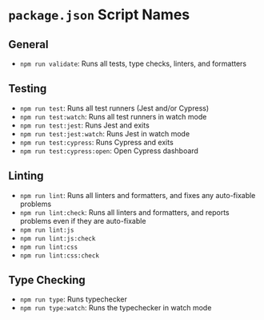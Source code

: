 # `package.json` Script Names

## General

- `npm run validate`: Runs all tests, type checks, linters, and formatters

## Testing

- `npm run test`: Runs all test runners (Jest and/or Cypress)
- `npm run test:watch`: Runs all test runners in watch mode
- `npm run test:jest`: Runs Jest and exits
- `npm run test:jest:watch`: Runs Jest in watch mode
- `npm run test:cypress`: Runs Cypress and exits
- `npm run test:cypress:open`: Open Cypress dashboard

## Linting

- `npm run lint`: Runs all linters and formatters, and fixes any auto-fixable problems
- `npm run lint:check`: Runs all linters and formatters, and reports problems even if they are auto-fixable
- `npm run lint:js`
- `npm run lint:js:check`
- `npm run lint:css`
- `npm run lint:css:check`

## Type Checking

- `npm run type`: Runs typechecker
- `npm run type:watch`: Runs the typechecker in watch mode
